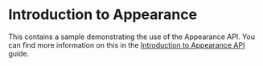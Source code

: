Introduction to Appearance
=====================

This contains a sample demonstrating the use of the Appearance API. You can find more information on this in the [Introduction to Appearance API](https://docs.microsoft.com/xamarin/ios/user-interface/ios-ui/introduction-to-the-appearance-api/) guide.
